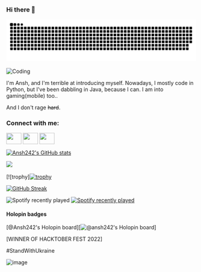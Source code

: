 ### Hi there 👋

![github contribution grid snake animation](https://raw.githubusercontent.com/platane/platane/output/github-contribution-grid-snake-dark.svg#gh-dark-mode-only)

<img align="center" alt="Coding" width="400" src="https://media.tenor.com/2uyENRmiUt0AAAAC/coding.gif">

I'm Ansh, and I'm terrible at introducing myself. Nowadays, I mostly code in Python, but I've been dabbling in Java, because I can. I am into gaming(mobile) too..

And I don't rage ~~hard~~.

<h3 align="left">Connect with me:</h3>
<p align="left">
<a href="https://twitter.com/Ansh04092817" target="blank"><img align="center" src="https://cdn.jsdelivr.net/npm/simple-icons@3.0.1/icons/twitter.svg" alt="" height="30" width="40" /></a>
<a href="https://www.instagram.com/ansh.k.70/" target="blank"><img align="center" src="https://cdn.jsdelivr.net/npm/simple-icons@3.0.1/icons/instagram.svg" alt="" height="30" width="40" /></a>
<a href="https://www.youtube.com/channel/UClA1b-fP1JYSN-lZi3f3bhA" target="blank"><img align="center" src="https://cdn.jsdelivr.net/npm/simple-icons@3.0.1/icons/youtube.svg" alt="" height="30" width="40" /></a>
</p>

[![Ansh242's GitHub stats](https://github-readme-stats.vercel.app/api?username=Ansh242)](https://github.com/anuraghazra/github-readme-stats)

![](https://komarev.com/ghpvc/?username=Ansh242)

[![trophy][![trophy](https://github-profile-trophy.vercel.app/?username=Ansh242&theme=onedark)](https://github.com/ryo-ma/github-profile-trophy)

[![GitHub Streak](https://github-readme-streak-stats.herokuapp.com/?user=Ansh242)](https://git.io/streak-stats)


![Spotify recently played](https://spotify-recently-played-readme.vercel.app/api?user=l1v6smst12j8mp0a7pxiitjrb)
[![Spotify recently played](https://spotify-recently-played-readme.vercel.app/api?user=l1v6smst12j8mp0a7pxiitjrb)](https://open.spotify.com/user/jeffreyca16)


#### Holopin badges

[@Ansh242's Holopin board][![@ansh242's Holopin board](https://holopin.me/ansh242)]

[WINNER OF HACKTOBER FEST 2022]

#StandWithUkraine

![image](https://user-images.githubusercontent.com/29489988/155850356-508945f8-0e26-4cb5-bfe7-ceacdba5676a.png)

